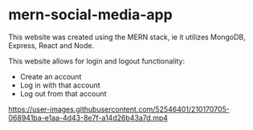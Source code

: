 # mern-social-media-app

This website was created using the MERN stack, ie it utilizes MongoDB, Express, React and Node.

This website allows for login and logout functionality:

 * Create an account
 * Log in with that account
 * Log out from that account

https://user-images.githubusercontent.com/52546401/210170705-068941ba-e1aa-4d43-8e7f-a14d26b43a7d.mp4



